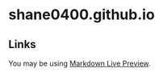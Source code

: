 # shane0400.github.io
## Links

You may be using [Markdown Live Preview](https://markdownlivepreview.com/).
